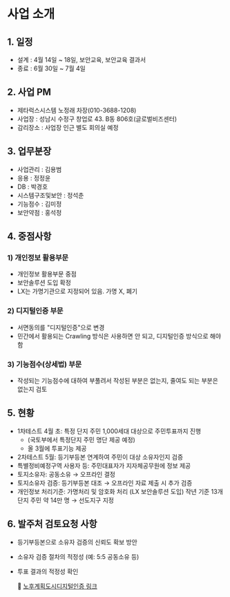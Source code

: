 
# 사업 소개
## 1. 일정
- 설계 : 4월 14일 ~ 18일, 보안교육, 보안교육 결과서
- 종료 : 6월 30일 ~ 7월 4일
## 2. 사업 PM
- 제타럭스시스템 노정래 차장(010-3688-1208)
- 사업장 : 성남시 수정구 창업로 43. B동 806호(글로벌비즈센터)
- 감리장소 : 사업장 인근 별도 회의실 예정
## 3. 업무분장
- 사업관리 : 김용범
- 응용 : 정정윤
- DB : 박경호
- 시스템구조및보안 : 정석춘
- 기능점수 : 김미정
- 보안약점 : 홍석정
## 4. 중점사항

### 1) 개인정보 활용부문
-  개인정보 활용부문 중점
- 보안솔루션 도입 확정
- LX는 가명기관으로 지정되어 있음. 가명 X, 폐기


### 2) 디지털인증 부문
- 서면동의를 \"디지털인증\"으로 변경
- 민간에서 활용되는 Crawling 방식은 사용하면 안 되고, 디지털인증 방식으로 해야 함

### 3) 기능점수(상세법) 부문
 - 작성되는 기능점수에 대하여 부풀려서 작성된 부분은 없는지, 줄여도 되는 부분은 없는지 검토
## 5. 현황
- 1차테스트 4월 초: 특정 단지 주민 1,000세대 대상으로 주민투표까지 진행
	- (국토부에서 특정단지 주민 명단 제공 예정)
	- 올 3월에 투표기능 제공
- 2차테스트 5월: 등기부등본 연계하여 주민이 대상 소유자인지 검증
- 특별정비예정구역 사용자 등: 주민대표자가 지자체공무원에 정보 제공
- 토지소유자: 공동소유 → 오프라인 결정
- 토지소유자 검증: 등기부등본 대조 → 오프라인 자료 제출 시 추가 검증
- 개인정보 처리기준: 가명처리 및 암호화 처리 (LX 보안솔루션 도입)
작년 기준 13개 단지 주민 약 14만 명 → 선도지구 지정
## 6. 발주처 검토요청 사항
- 등기부등본으로 소유자 검증의 신뢰도 확보 방안
- 소유자 검증 절차의 적정성 (예: 5:5 공동소유 등)
- 투표 결과의 적정성 확인

    <p>
      🔗 <a href="https://flowershow.app/@khopark/audit_public/%EC%97%85%EB%AC%B4/%EA%B0%90%EB%A6%AC/%EB%85%B8%ED%9B%84%EA%B3%84%ED%9E%89%EB%8F%84%EC%8B%9C%EB%94%94%EC%A7%80%ED%84%B8%EC%9D%B8%EC%A6%9D" target="_blank">노후계획도시디지털인증 링크</a>
    </p>




